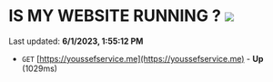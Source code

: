 # IS MY WEBSITE RUNNING ? [![](https://img.shields.io/static/v1?label=Sponsor&message=%E2%9D%A4&logo=GitHub&color=%23fe8e86)](https://github.com/sponsors/<username>)

Last updated: **6/1/2023, 1:55:12 PM**

- `GET` [https://youssefservice.me](https://youssefservice.me) - **Up** (1029ms)
